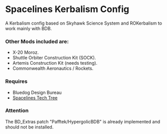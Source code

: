 # Spacelines Kerbalism Config
A Kerbalism config based on Skyhawk Science System and ROKerbalism to work mainly with BDB.

### Other Mods included are:
- X-20 Moroz.
- Shuttle Orbiter Construction Kit (SOCK).
- Artemis Construction Kit (needs testing).
- Commonwealth Aeronautics / Rockets.

### Requires
- Bluedog Design Bureau
- [Spacelines Tech Tree](https://github.com/Gupyzer0/Spacelines_Tree)

### Attention
The BD_Extras patch "Pafftek/HypergolicBDB" is already implemented and should not be installed.

